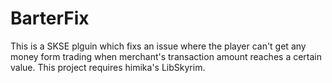 # BarterFix
This is a SKSE plguin which fixs an issue where the player can't get any money form trading when merchant's transaction amount reaches a certain value.
This project requires himika's LibSkyrim.
